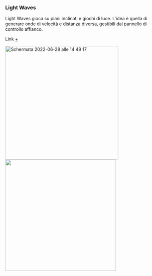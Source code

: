 ### Light Waves 

Light Waves gioca su piani inclinati e giochi di luce.
L'idea è quella di generare onde di velocità e distanza diversa, gestibili dal pannello di controllo affianco. 

Link [+](https://editor.p5js.org/AriannaTerenzi/full/kUEwYG6jb)

<img width="360" alt="Schermata 2022-06-28 alle 14 49 17" src="https://user-images.githubusercontent.com/101118175/176183327-6aba6dae-72d0-407e-9341-60e42756b017.png"> <img width="353" alt=" " src="https://user-images.githubusercontent.com/101118175/176185744-ec6f0d16-a4bd-40cf-b1f1-7f74c3da99e4.png">
